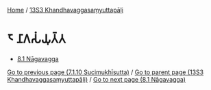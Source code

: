 
[Home](/) / [13S3 Khandhavaggasaṃyuttapāḷi](../13S3.md)

# 𑁮 𑀦𑀸𑀕𑀲𑀁𑀬𑀼𑀢𑁆𑀢

* [8.1 Nāgavagga](8/8.1.md)

[Go to previous page (7.1.10 Sucimukhīsutta)](7/7.1/7.1.10.md) / [Go to parent page (13S3 Khandhavaggasaṃyuttapāḷi)](0.md) / [Go to next page (8.1 Nāgavagga)](8/8.1.md)


